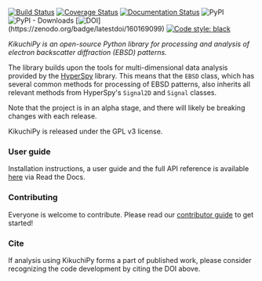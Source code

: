 [![Build Status](https://api.travis-ci.org/kikuchipy/kikuchipy.svg?branch=master)](https://travis-ci.org/kikuchipy/kikuchipy)
[![Coverage Status](https://coveralls.io/repos/github/kikuchipy/kikuchipy/badge.svg?branch=master)](https://coveralls.io/github/kikuchipy/kikuchipy?branch=master)
[![Documentation Status](https://readthedocs.org/projects/kikuchipy/badge/?version=latest)](https://kikuchipy.readthedocs.io/en/latest/?badge=latest)
![PyPI](https://img.shields.io/pypi/v/kikuchipy.svg?style=flat)
![PyPI - Downloads](https://img.shields.io/pypi/dm/kikuchipy.svg?style=flat)
[![DOI](https://zenodo.org/badge/160169099.svg?)](https://zenodo.org/badge/latestdoi/160169099)
[![Code style: black](https://img.shields.io/badge/code%20style-black-000000.svg?style=flat)](https://github.com/psf/black)

*KikuchiPy is an open-source Python library for processing and analysis of
electron backscatter diffraction (EBSD) patterns.*

The library builds upon the tools for multi-dimensional data analysis provided
by the [HyperSpy](https://hyperspy.org/) library. This means that the `EBSD`
class, which has several common methods for processing of EBSD patterns, also
inherits all relevant methods from HyperSpy's `Signal2D` and `Signal` classes.

Note that the project is in an alpha stage, and there will likely be breaking
changes with each release.

KikuchiPy is released under the GPL v3 license.

### User guide

Installation instructions, a user guide and the full API reference is available
[here](https://kikuchipy.readthedocs.io) via Read the Docs.

### Contributing

Everyone is welcome to contribute. Please read our
[contributor guide](https://kikuchipy.readthedocs.io/en/latest/contributing.html)
to get started!

### Cite

If analysis using KikuchiPy forms a part of published work, please consider
recognizing the code development by citing the DOI above.
